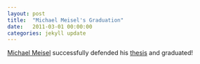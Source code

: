 ```yaml
---
layout: post
title:  "Michael Meisel's Graduation"
date:   2011-03-01 00:00:00
categories: jekyll update
---
```

[Michael Meisel][name] successfully defended his [thesis][thesis] and graduated!


[name]:					http://irl.cs.ucla.edu/~mrm/
[thesis]:				https://irl.cs.ucla.edu/theses.html


